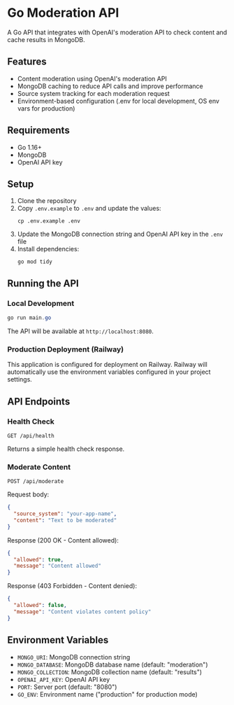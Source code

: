 # Go Moderation API

A Go API that integrates with OpenAI's moderation API to check content and cache results in MongoDB.

## Features

- Content moderation using OpenAI's moderation API
- MongoDB caching to reduce API calls and improve performance
- Source system tracking for each moderation request
- Environment-based configuration (.env for local development, OS env vars for production)

## Requirements

- Go 1.16+
- MongoDB
- OpenAI API key

## Setup

1. Clone the repository
2. Copy `.env.example` to `.env` and update the values:
   ```
   cp .env.example .env
   ```
3. Update the MongoDB connection string and OpenAI API key in the `.env` file
4. Install dependencies:
   ```
   go mod tidy
   ```

## Running the API

### Local Development

```powershell
go run main.go
```

The API will be available at `http://localhost:8080`.

### Production Deployment (Railway)

This application is configured for deployment on Railway. Railway will automatically use the environment variables configured in your project settings.

## API Endpoints

### Health Check

```
GET /api/health
```

Returns a simple health check response.

### Moderate Content

```
POST /api/moderate
```

Request body:
```json
{
  "source_system": "your-app-name",
  "content": "Text to be moderated"
}
```

Response (200 OK - Content allowed):
```json
{
  "allowed": true,
  "message": "Content allowed"
}
```

Response (403 Forbidden - Content denied):
```json
{
  "allowed": false,
  "message": "Content violates content policy"
}
```

## Environment Variables

- `MONGO_URI`: MongoDB connection string
- `MONGO_DATABASE`: MongoDB database name (default: "moderation")
- `MONGO_COLLECTION`: MongoDB collection name (default: "results")
- `OPENAI_API_KEY`: OpenAI API key
- `PORT`: Server port (default: "8080")
- `GO_ENV`: Environment name ("production" for production mode)
